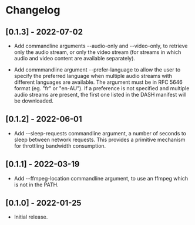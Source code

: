 # Changelog

## [0.1.3] - 2022-07-02

- Add commandline arguments --audio-only and --video-only, to retrieve only the audio stream, or
  only the video stream (for streams in which audio and video content are available separately).

- Add commmandline argument --prefer-language to allow the user to specify the preferred language
  when multiple audio streams with different languages are available. The argument must be in RFC
  5646 format (eg. "fr" or "en-AU"). If a preference is not specified and multiple audio streams are
  present, the first one listed in the DASH manifest will be downloaded.

## [0.1.2] - 2022-06-01

- Add --sleep-requests commandline argument, a number of seconds to sleep between network requests.
  This provides a primitive mechanism for throttling bandwidth consumption.


## [0.1.1] - 2022-03-19

- Add --ffmpeg-location commandline argument, to use an ffmpeg which is not in the PATH. 


## [0.1.0] - 2022-01-25

- Initial release.
